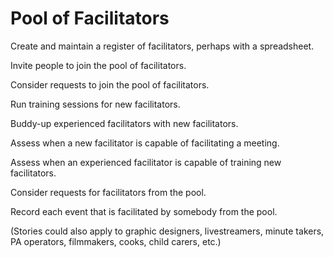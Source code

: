 # Pool of Facilitators

Create and maintain a register of facilitators, perhaps with a spreadsheet.

Invite people to join the pool of facilitators.

Consider requests to join the pool of facilitators.

Run training sessions for new facilitators.

Buddy-up experienced facilitators with new facilitators.

Assess when a new facilitator is capable of facilitating a meeting.

Assess when an experienced facilitator is capable of training new facilitators.

Consider requests for facilitators from the pool.

Record each event that is facilitated by somebody from the pool.

(Stories could also apply to graphic designers, livestreamers, minute takers, PA operators, filmmakers, cooks, child carers, etc.)
